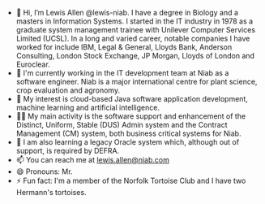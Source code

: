- 👋 Hi, I’m Lewis Allen @lewis-niab. I have a degree in Biology and a masters in Information Systems. I started in the IT industry in 1978 as a graduate system management trainee with Unilever Computer Services Limited (UCSL). In a long and varied career, notable companies I have worked for include IBM, Legal & General, Lloyds Bank, Anderson Consulting, London Stock Exchange, JP Morgan, Lloyds of London and Euroclear.
- 🏢 I'm currently working in the IT development team at Niab as a software engineer.  Niab is a major international centre for plant science, crop evaluation and agronomy.
- 👀 My interest is cloud-based Java software application development, machine learning and artificial intelligence.
- 👷‍♂️ My main activity is the software support and enhancement of the Distinct, Uniform, Stable (DUS) Admin system and the Contract Management (CM) system, both business critical systems for Niab.
- 🌱 I am also learning a legacy Oracle system which, although out of support, is required by DEFRA. 
- 📫 You can reach me at lewis.allen@niab.com
- 😄 Pronouns: Mr.
- ⚡ Fun fact: I'm a member of the Norfolk Tortoise Club and I have two Hermann's tortoises.
<!---
lewis-niab/lewis-niab is a ✨ special ✨ repository because its `README.md` (this file) appears on your GitHub profile.
You can click the Preview link to take a look at your changes.
--->
